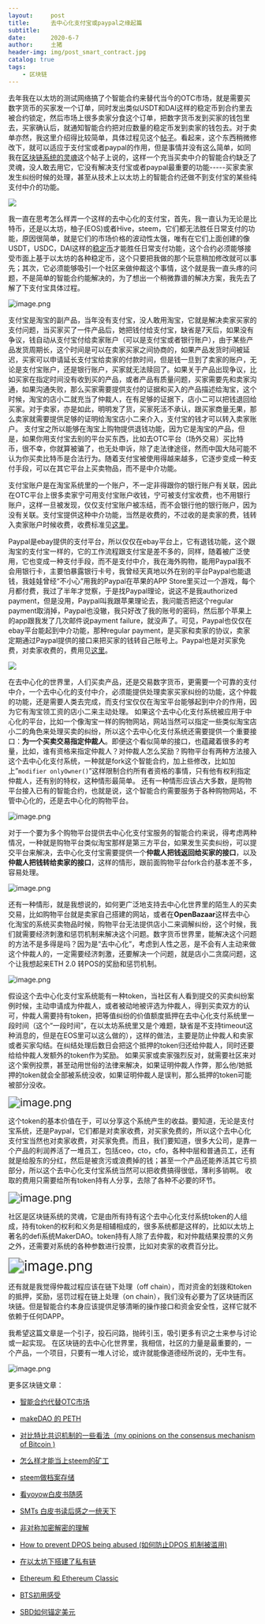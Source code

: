 ```yaml
---
layout:     post
title:      去中心化支付宝或paypal之缘起篇
subtitle:   
date:       2020-6-7
author:     土猪
header-img: img/post_smart_contract.jpg
catalog: true
tags:
    - 区块链
---
```


去年我在以太坊的测试网络搞了个智能合约来替代当今的OTC市场，就是需要买数字货币的买家发一个订单，同时发出类似USDT和DAI这样的稳定币到合约里去被合约锁定，然后市场上很多卖家分食这个订单，把数字货币发到买家的钱包里去，买家确认后，就通知智能合约把对应数量的稳定币发到卖家的钱包去。对于卖单亦然，我这里介绍得比较简单，具体过程见这个[帖子](https://hive.blog/cn/@chenlocus/otc#@chenlocus/q2tz0o)。看起来，这个东西稍微修改下，就可以适应于支付宝或者paypal的作用，但是事情并没有这么简单，如同我在[区块链系统的灵魂](https://hive.blog/hive-105017/@chenlocus/6lzsju)这个帖子上说的，这样一个充当买卖中介的智能合约缺乏了灵魂，没人敢去用它，它没有解决支付宝或者paypal最重要的功能-----买家卖家发生纠纷时候的处理，甚至从技术上以太坊上的智能合约还做不到支付宝的某些纯支付中介的功能。

![](https://upload.wikimedia.org/wikipedia/commons/thumb/4/4a/Alipay_logo.svg/1200px-Alipay_logo.svg.png)



我一直在思考怎么样弄一个这样的去中心化的支付宝，首先，我一直认为无论是比特币，还是以太坊，柚子(EOS)或者Hive，steem，它们都无法胜任日常支付的功能，原因很简单，就是它们的市场价格的波动性太强，唯有在它们上面创建的像USDT，USDC，DAI这样的[稳定币](https://hive.blog/teamaustralia/@chenlocus/stable-coins)才能胜任日常支付功能，这个合约必须能够接受市面上基于以太坊的各种稳定币，这个只要把我做的那个玩意稍加修改就可以事先；其次，它必须能够吸引一个社区来做仲裁这个事情，这个就是我一直头疼的问题，不是简单的智能合约能解决的，为了想出一个稍微靠谱的解决方案，我先去了解了下支付宝具体过程。

![image.png](https://images.hive.blog/DQmbWdcwf51bCLsLESYoEXoiAvsNR8GYMRNm1dndDycMwWZ/image.png)



支付宝是淘宝的副产品，当年没有支付宝，没人敢用淘宝，它就是解决卖家买家的支付问题，当买家买了一件产品后，她把钱付给支付宝，缺省是7天后，如果没有争议，钱自动从支付宝付给卖家账户（可以是支付宝或者银行账户），由于某些产品发货周期长，这个时间是可以在卖家买家之间协商的，如果产品发货时间被延迟，买家可以申请延长支付宝给卖家的付款时间，但是钱一旦到了卖家的账户，无论是支付宝账户，还是银行账户，买家就无法赎回了。如果关于产品出现争议，比如买家在指定时间没有收到买的产品，或者产品有质量问题，买家需要先和卖家沟通，如果沟通失败，那么买家需要提供支付的证据和买入的产品描述给淘宝，这个时候，淘宝的店小二就充当了仲裁人，在有足够的证据下，店小二可以把钱退回给买家。对于卖家，亦是如此，明明发了货，买家死活不承认，跟买家商量无果，那么卖家就需要提供足够的证明给淘宝店小二来介入，支付宝的钱才可以转入卖家账户。 支付宝之所以能够在淘宝上购物提供退钱功能，因为它是淘宝的产品，但是，如果你用支付宝去别的平台买东西，比如去OTC平台（场外交易）买比特币，很不幸，你就算被骗了，也无处申诉，除了走法律途径，然而中国大陆可能不认为你买卖比特币是合法行为。随着支付宝被使用得越来越多，它逐步变成一种支付手段，可以在其它平台上买卖物品，而不是中介功能。





支付宝账户是在淘宝系统里的一个账户，不一定非得跟你的银行账户有关联，因此在OTC平台上很多卖家宁可用支付宝账户收钱，宁可被支付宝收费，也不用银行账户，这样一旦被发现，仅仅支付宝账户被冻结，而不会银行他的银行账户，因为没有关联。支付宝提供这种中介功能，当然是收费的，不过收的是卖家的费，钱转入卖家账户时候收费，收费标准见[这里](https://cshall.alipay.com/lab/help_detail.htm?help_id=212450)。





Paypal是ebay提供的支付平台，所以仅仅在ebay平台上，它有退钱功能，这个跟淘宝的支付宝一样的，它的工作流程跟支付宝是差不多的，同样，随着被广泛使用，它也变成一种支付手段，而不是支付中介，我在海外购物，能用Paypal我不会用银行卡，主要怕暴露银行卡号，我曾经天真地以外在别的平台Paypal也能退钱，我娃娃曾经“不小心”用我的Paypal在苹果的APP Store里买过一个游戏，每个月都付费，我过了半年才觉察，于是找Paypal理论，说这不是我authorized payment，但是没用，Paypal叫我跟苹果理论去，我问能否把这个regular payment取消掉，Paypal也没辙，我只好改了我的账号的密码，然后那个苹果上的app跟我发了几次邮件说payment failure，就没声了。可见，Paypal也仅仅在ebay平台能起到中介功能，那种regular payment，是买家和卖家的协议，卖家定期通过Paypal提供的接口来把买家的钱转自己账号上。Paypal也是对买家免费，对卖家收费的，费用见[这里](https://www.paypal.com/au/webapps/mpp/paypal-seller-fees)。

![](https://www.rahs.org.au/wp-content/uploads/2017/08/PayPal.jpg)



在去中心化的世界里，人们买卖产品，还是交易数字货币，更需要一个可靠的支付中介，一个去中心化的支付中介，必须能提供处理卖家买家纠纷的功能，这个仲裁的功能，还是需要人类去完成，而支付宝仅仅在淘宝平台能够起到中介的作用，因为它有淘宝领工资的店小二来主动处理。 如果这个去中心化支付系统被应用于中心化的平台，比如一个像淘宝一样的购物网站，网站当然可以指定一些类似淘宝店小二的角色来处理买卖的纠纷，所以这个去中心化支付系统还需要提供一个重要接口：**为一个买卖交易指定仲裁人**。即便这个看似简单的接口，也蕴藏着很多的考量，比如，谁有资格来指定仲裁人？对仲裁人怎么奖励？购物平台有两种方法接入这个去中心化支付系统，一种就是fork这个智能合约，加上些修改，比如加上”`modifier onlyOwner()`”这样限制合约所有者资格的事情，只有他有权利指定仲裁人，还有别的特权，这种情形最简单。 还有一种情形应该占大多数，是购物平台接入已有的智能合约，也就是说，这个智能合约需要服务于各种购物网站，不管中心化的，还是去中心化的购物平台。

![image.png](https://images.hive.blog/DQmWHzRSa37YEtbzeGBkxedH1K2MwoWciQEY93RGpV2Ao8j/image.png)



对于一个要为多个购物平台提供去中心化支付宝服务的智能合约来说，得考虑两种情况，一种就是购物平台类似淘宝那样是第三方平台，如果发生买卖纠纷，可以提交平台来解决，去中心化支付宝需要提供一个**仲裁人把钱返回给买家的接口**，以及**仲裁人把钱转给卖家的接口**，这样的情形，跟前面购物平台fork合约基本差不多，容易处理。 

![image.png](https://images.hive.blog/DQmQrmkrKwVEoho642NycncAfiYcqcZZwK4rm5Dox4BF3Z5/image.png)



还有一种情形，就是我想说的，如何更广泛地支持去中心化世界里的陌生人的买卖交易，比如购物平台就是卖家自己搭建的网站，或者在**OpenBazaar**这样去中心化淘宝的系统买卖物品时候，购物平台无法提供店小二来调解纠纷，这个时候，我们就需要经济刺激和惩罚机制来解决这个问题。数字货币世界里，能解决这个问题的方法不是多得是吗？因为是“去中心化”，考虑到人性之恶，是不会有人主动来做这个仲裁人的，一定需要经济刺激，还要解决一个问题，就是店小二贪腐问题，这个让我想起来ETH 2.0 转POS的奖励和惩罚机制。

![image.png](https://images.hive.blog/DQmccKdqkjrduRmzgAo845cR4bQJbv591pG13m3JMExi3rr/image.png)



假设这个去中心化支付宝系统能有一种token，当社区有人看到提交的买卖纠纷案例时候，主动申请成为仲裁人，或者被动地被评选为仲裁人，得到买卖双方的认可，仲裁人需要持有token，把等值纠纷的价值额度抵押在去中心化支付系统里一段时间（这个“一段时间”，在以太坊系统里又是个难题，缺省是不支持timeout这种消息的，但是在EOS里可以这么做的），这样的做法，主要是防止仲裁人和卖家或者买家勾结。在纠结处理后数日会把这个抵押的token归还给仲裁人，同时还要给给仲裁人发额外的token作为奖励。 如果买家或卖家强烈反对，就需要社区来对这个案例投票，甚至动用世俗的法律来解决，如果证明仲裁人作弊，那么他/她抵押的token就会全部被系统没收，如果证明仲裁人是误判，那么抵押的token可能被部分没收。

<img src="https://images.hive.blog/DQmb1v7raoTALE4oa5cooJDcf7UZ7BRBTzRHoAty37QZugw/image.png" alt="image.png" style="zoom:150%;" />



这个token的基本价值在于，可以分享这个系统产生的收益。要知道，无论是支付宝系统，还是Paypal，它们都是对卖家收费，对买家免费的，所以这个去中心化支付宝当然也对卖家收费，对买家免费。而且，我们要知道，很多大公司，是靠一个产品的利润养活了一堆员工，包括ceo，cto，cfo，各种中层和普通员工，还有就是给股东的分红，然后是被贪污或浪费掉的钱；甚至一个产品还能养活其它亏损部分，所以这个去中心化支付宝系统当然可以把收费搞得很低，薄利多销啊。 收取的费用只需要给所有token持有人分享，去除了各种不必要的环节。 

<img src="https://images.hive.blog/DQmV7HtwMPQo9qRoyDjpdEWQhBVnXVti74ynehtaenNyydx/image.png" alt="image.png" style="zoom:150%;" />

社区是区块链系统的灵魂，它是由所有持有这个去中心化支付系统token的人组成，持有token的权利和义务是相辅相成的，很多系统都是这样的，比如以太坊上著名的defi系统MakerDAO。token持有人除了去仲裁，和对仲裁结果投票的义务之外，还需要对系统的各种参数进行投票，比如对卖家的收费百分比。

<img src="https://images.hive.blog/DQmcqFu3ihPQhqGFNoHb5xapKSgB2FReovMXjspQUBMBQsq/image.png" alt="image.png" style="zoom:200%;" />



还有就是我觉得仲裁过程应该在链下处理（off chain），而对资金的划拨和token的抵押，奖励，惩罚过程在链上处理（on chain），我们没有必要为了区块链而区块链。但是智能合约本身应该提供足够清晰的操作接口和资金安全性，这样它就不依赖于任何DAPP。





我希望这篇文章是一个引子，投石问路，抛砖引玉，吸引更多有识之士来参与讨论或一起实现。 在区块链的去中心化世界里，我相信，社区的力量是最重要的，一个产品，一个项目，只要有一堆人讨论，或许就能像道德经所说的，无中生有。

![image.png](https://images.hive.blog/DQmYsWCn5HYougoJnXbW31b2utg6Y91MwwVWqRmzQpagRAN/image.png)







更多区块链文章：

- [智能合约代替OTC市场](http://livinginau.life/2019/12/10/%E6%99%BA%E8%83%BD%E5%90%88%E7%BA%A6%E4%BB%A3%E6%9B%BFotc%E5%B8%82%E5%9C%BA/)

- 
  [makeDAO 的 PETH](http://livinginau.life/2019/11/16/makeDAO_peth/)


- 
  [对比特比共识机制的一些看法（my opinions on the consensus mechanism of Bitcoin )](http://livinginau.life/2019/03/05/%E5%AF%B9%E6%AF%94%E7%89%B9%E6%AF%94%E5%85%B1%E8%AF%86%E6%9C%BA%E5%88%B6%E7%9A%84%E4%B8%80%E4%BA%9B%E7%9C%8B%E6%B3%95/)

- 
  [怎么样才能当上steem的矿工](http://livinginau.life/2018/10/20/%E6%80%8E%E4%B9%88%E6%A0%B7%E6%89%8D%E8%83%BD%E5%BD%93%E4%B8%8Asteem%E7%9A%84%E7%9F%BF%E5%B7%A5/)

- 
  [steem做档案存储](http://livinginau.life/2018/10/20/steem-%E5%81%9A%E6%A1%A3%E6%A1%88%E5%AD%98%E5%82%A8/)

- 
  [看yoyow白皮书随感](http://livinginau.life/2018/01/16/%E7%9C%8Byoyow%E7%99%BD%E7%9A%AE%E4%B9%A6%E9%9A%8F%E6%84%9F/)

- 
  [SMTs 白皮书读后感之一统天下](http://livinginau.life/2017/12/06/SMTs-%E7%99%BD%E7%9A%AE%E4%B9%A6%E8%AF%BB%E5%90%8E%E6%84%9F%E4%B9%8B%E4%B8%80%E7%BB%9F%E5%A4%A9%E4%B8%8B/)

- 
  [非对称加密解密的理解](http://livinginau.life/2017/12/05/%E9%9D%9E%E5%AF%B9%E7%A7%B0%E5%8A%A0%E5%AF%86%E8%A7%A3%E5%AF%86%E7%9A%84%E7%90%86%E8%A7%A3/)

- 
  [How to prevent DPOS being abused (如何防止DPOS 机制被滥用)](http://livinginau.life/2017/12/05/%E5%A6%82%E4%BD%95%E9%98%B2%E6%AD%A2DPOS-%E6%9C%BA%E5%88%B6%E8%A2%AB%E6%BB%A5%E7%94%A8/)

- 
  [在以太坊下搭建了私有链](http://livinginau.life/2017/12/05/%E5%9C%A8%E4%BB%A5%E5%A4%AA%E5%9D%8A%E4%B8%8B%E6%90%AD%E5%BB%BA%E4%BA%86%E7%A7%81%E6%9C%89%E9%93%BE/)

- 
  [Ethereum 和 Ethereum Classic](http://livinginau.life/2017/12/05/Ethereum-%E5%92%8C-Ethereum-Classic/)

- 
  [BTS初用感受](http://livinginau.life/2017/12/05/BTS%E5%88%9D%E7%94%A8%E6%84%9F%E5%8F%97/)

- [SBD如何锚定美元](http://livinginau.life/2017/10/05/sbd-peg-to-usd/)




